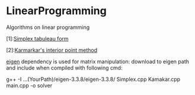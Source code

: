 # LinearProgramming

Algorithms on linear programming

[1]:[Simplex tabuleau form ](https://link.springer.com/chapter/10.1007/978-0-8176-4844-2_2)

[2]:[Karmarkar's interior point method](https://link.springer.com/article/10.1007/BF01587095)

[eigen](https://eigen.tuxfamily.org/dox/GettingStarted.html) dependency is used for matrix manipulation:
download to eigen path and include when compiled with following cmd:

g++ -I ...(YourPath)/eigen-3.3.8/eigen-3.3.8/ Simplex.cpp Kamakar.cpp main.cpp -o solver
